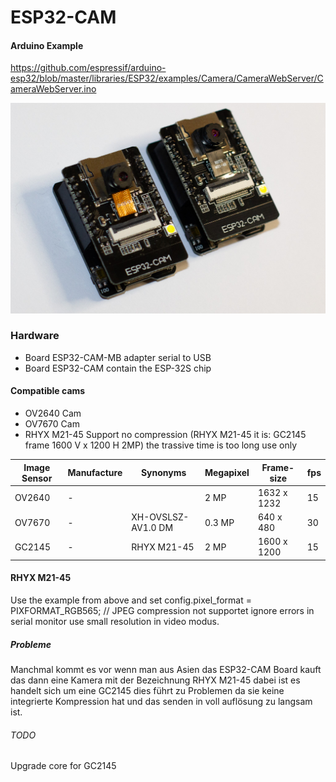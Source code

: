 # ESP32-CAM

#### Arduino Example
https://github.com/espressif/arduino-esp32/blob/master/libraries/ESP32/examples/Camera/CameraWebServer/CameraWebServer.ino

![IMG_2637.jpg](src/IMG_2637.jpg)
### Hardware
- Board ESP32-CAM-MB adapter serial to USB
- Board ESP32-CAM contain the ESP-32S chip

#### Compatible cams

- OV2640 Cam
- OV7670 Cam
- RHYX M21-45 Support no compression (RHYX M21-45 it is: GC2145 frame 1600 V x 1200 H 2MP) the trassive time is too long use only 

| Image Sensor | Manufacture | Synonyms           | Megapixel | Frame-size  | fps |
|--------------|-------------|--------------------|-----------|-------------|-----|
| OV2640       | -           |                    | 2 MP      | 1632 x 1232 | 15  |
| OV7670       | -           | XH-OVSLSZ-AV1.0 DM | 0.3 MP    | 640 x 480   | 30  |
| GC2145       | -           | RHYX M21-45        | 2 MP      | 1600 x 1200 | 15  |

#### RHYX M21-45
Use the example from above and set config.pixel_format = PIXFORMAT_RGB565; // JPEG compression not supportet ignore errors in serial monitor use small resolution in video modus.

##### Probleme
Manchmal kommt es vor wenn man aus Asien das ESP32-CAM Board kauft das dann eine Kamera mit der Bezeichnung RHYX M21-45 dabei ist es handelt sich um eine GC2145 dies führt zu Problemen da sie keine integrierte Kompression hat und das senden in voll auflösung zu langsam ist.

###### TODO
Upgrade core for GC2145